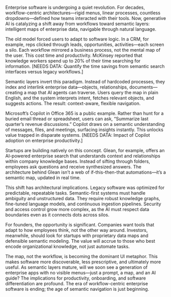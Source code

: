 Enterprise software is undergoing a quiet revolution. For decades, workflow-centric architectures—rigid menus, linear processes, countless dropdowns—defined how teams interacted with their tools. Now, generative AI is catalyzing a shift away from workflows toward semantic layers: intelligent maps of enterprise data, navigable through natural language.

The old model forced users to adapt to software logic. In a CRM, for example, reps clicked through leads, opportunities, activities—each screen a silo. Each workflow mirrored a business process, not the mental map of the user. This cost time and productivity. McKinsey reported that knowledge workers spend up to 20% of their time searching for information. [NEEDS DATA: Quantify the time savings from semantic search interfaces versus legacy workflows.]

Semantic layers invert this paradigm. Instead of hardcoded processes, they index and interlink enterprise data—objects, relationships, documents—creating a map that AI agents can traverse. Users query the map in plain English, and the system interprets intent, fetches relevant objects, and suggests actions. The result: context-aware, flexible navigation.

Microsoft’s Copilot in Office 365 is a public example. Rather than hunt for a buried email thread or spreadsheet, users can ask, “Summarize last quarter’s revenue discussions.” Copilot draws on a semantic understanding of messages, files, and meetings, surfacing insights instantly. This unlocks value trapped in disparate systems. [NEEDS DATA: Impact of Copilot adoption on enterprise productivity.]

Startups are building natively on this concept. Glean, for example, offers an AI-powered enterprise search that understands context and relationships within company knowledge bases. Instead of sifting through folders, employees ask questions and receive synthesized answers. The architecture behind Glean isn’t a web of if-this-then-that automations—it’s a semantic map, updated in real time.

This shift has architectural implications. Legacy software was optimized for predictable, repeatable tasks. Semantic-first systems must handle ambiguity and unstructured data. They require robust knowledge graphs, fine-tuned language models, and continuous ingestion pipelines. Security and access control grow more complex, as the AI must respect data boundaries even as it connects dots across silos.

For founders, the opportunity is significant. Companies want tools that adapt to how employees think, not the other way around. Investors, meanwhile, should look for startups with proprietary data maps and defensible semantic modeling. The value will accrue to those who best encode organizational knowledge, not just automate tasks.

The map, not the workflow, is becoming the dominant UI metaphor. This makes software more discoverable, less prescriptive, and ultimately more useful. As semantic layers mature, will we soon see a generation of enterprise apps with no visible menus—just a prompt, a map, and an AI guide? The implications for productivity, onboarding, and software differentiation are profound. The era of workflow-centric enterprise software is ending; the age of semantic navigation is just beginning.